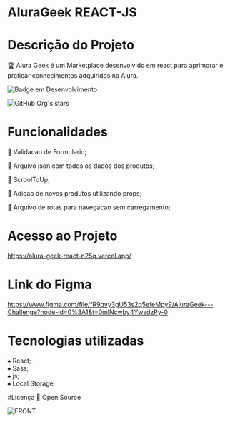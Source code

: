 # AluraGeek REACT-JS

# Descrição do Projeto
:trophy: Alura Geek é um Marketplace desenvolvido em react para aprimorar e praticar conhecimentos adquiridos na Alura. 

![Badge em Desenvolvimento](http://img.shields.io/static/v1?label=STATUS&message=EM%20DESENVOLVIMENTO&color=GREEN&style=for-the-badge)

![GitHub Org's stars](https://img.shields.io/github/stars/camilafernanda?style=social)

# Funcionalidades
:rocket: Validacao de Formulario;

:rocket: Arquivo json com todos os dados dos produtos;

:rocket: ScroolToUp;

:rocket: Adicao de novos produtos utilizando props;

:rocket: Arquivo de rotas para navegacao sem carregamento;

# Acesso ao Projeto
https://alura-geek-react-n25q.vercel.app/

# Link do Figma
https://www.figma.com/file/fR9qvy3gU53s2q5efeMpy9/AluraGeek---Challenge?node-id=0%3A1&t=0mlNcwby4YwsdzPy-0

# Tecnologias utilizadas

:spades: React;<br>
:spades: Sass;<br>
:spades: js;<br>
:spades: Local Storage;<br>

#Licença
:file_folder: Open Source

![FRONT](https://user-images.githubusercontent.com/11598214/211427426-580668b2-4c9a-48d5-a9b5-76ef0319ecb9.JPG)

